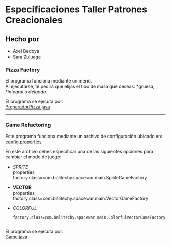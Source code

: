 # Especificaciones Taller Patrones Creacionales 
## Hecho por
- Axel Bedoya  
- Sara Zuluaga

###  Pizza Factory
El programa funciona mediante un menú.  
Al ejecutarse, te pedirá que elijas el tipo de masa que deseas: *gruesa, **integral* o *delgada*.  

 El programa se ejecuta por:  
[PreparadorPizza.java](DYAS-GoF-CreationalPatterns-PizzaFactory/src/main/java/PreparadorPizza.java)

---

###  Game Refactoring
Este programa funciona mediante un archivo de configuración ubicado en:  
[config.properties](DYAS-GoF-CreationalPatterns-GameRefactoring/src/main/resources/config.properties)

En este archivo debes especificar una de las siguientes opciones para cambiar el modo de juego:

- *SPRITE*  
  properties
  factory.class=com.balitechy.spacewar.main.SpriteGameFactory



- **VECTOR**  
  properties
  factory.class=com.balitechy.spacewar.main.VectorGameFactory


- *COLORFUL*  
  ```properties
  factory.class=com.balitechy.spacewar.main.ColorfulVectorGameFactory


 El programa se ejecuta por:  
[Game.java](DYAS-GoF-CreationalPatterns-GameRefactoring/src/main/java/com/balitechy/spacewar/main/Game.java)
